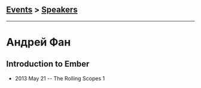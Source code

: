 ## [Events](../README.md) > [Speakers](../speakers.md)
---

# Андрей Фан

## Introduction to Ember
- 2013 May 21 -- The Rolling Scopes 1    

